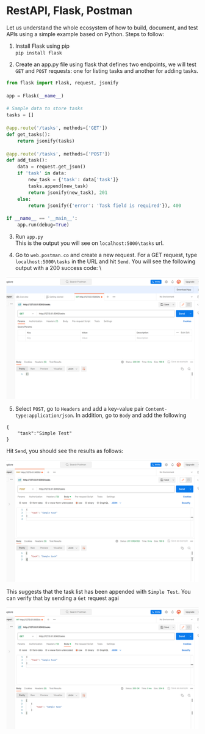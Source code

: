 

# RestAPI, Flask, Postman

Let us understand the whole ecosystem of how to build, document, and test APIs using a simple example based on Python. Steps to follow:

1. Install Flask using pip \
`pip install flask`

2. Create an app.py file using flask that defines two endpoints, we will test `GET` and `POST` requests: one for listing tasks and another for adding tasks.

```python
from flask import Flask, request, jsonify

app = Flask(__name__)

# Sample data to store tasks
tasks = []

@app.route('/tasks', methods=['GET'])
def get_tasks():
    return jsonify(tasks)

@app.route('/tasks', methods=['POST'])
def add_task():
    data = request.get_json()
    if 'task' in data:
        new_task = {'task': data['task']}
        tasks.append(new_task)
        return jsonify(new_task), 201
    else:
        return jsonify({'error': 'Task field is required'}), 400

if __name__ == '__main__':
    app.run(debug=True)
```

3. Run `app.py` \
This is the output you will see on `localhost:5000\tasks` url. 

4. Go to `web.postman.co` and create a new request. For a GET request, type `localhost:5000\tasks` in the URL and hit `Send`. You will see the following output with a 200 success code: \


![](get_1.png) 

5. Select `POST`, go to `Headers` and add a key-value pair `Content-type:application/json`. In addition, go to `Body` and add the following
```
{
    "task":"Simple Test"
}
```
Hit `Send`, you should see the results as follows:

![](post.png)

This suggests that the task list has been appended with `Simple Test`. You can verify that by sending a `Get` request agai

![](get_2.png)